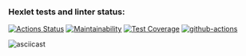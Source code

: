 ### Hexlet tests and linter status:

[![Actions Status](https://github.com/ussury/frontend-project-lvl2/workflows/hexlet-check/badge.svg)](https://github.com/ussury/frontend-project-lvl2/actions)
[![Maintainability](https://api.codeclimate.com/v1/badges/304775a6133e3bf27b3b/maintainability)](https://codeclimate.com/github/ussury/frontend-project-lvl2/maintainability)
[![Test Coverage](https://api.codeclimate.com/v1/badges/304775a6133e3bf27b3b/test_coverage)](https://codeclimate.com/github/ussury/frontend-project-lvl2/test_coverage)
[![github-actions](https://github.com/ussury/frontend-project-lvl2/actions/workflows/github-actions.yml/badge.svg)](https://github.com/ussury/frontend-project-lvl2/actions/workflows/github-actions.yml)


![asciicast](https://asciinema.org/a/520380)
